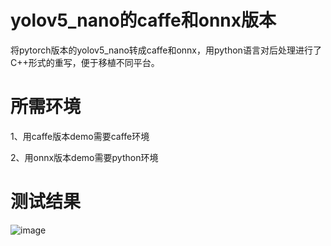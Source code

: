 # yolov5_nano的caffe和onnx版本

将pytorch版本的yolov5_nano转成caffe和onnx，用python语言对后处理进行了C++形式的重写，便于移植不同平台。

# 所需环境

1、用caffe版本demo需要caffe环境

2、用onnx版本demo需要python环境

# 测试结果

![image](https://github.com/cqu20160901/yolov5p6_caffe_onnx/blob/master/caffe_yolov5p6/result.jpg)
